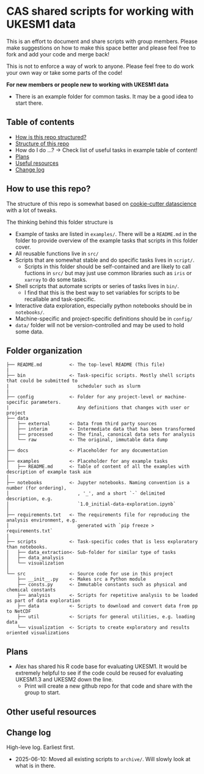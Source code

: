 # CAS shared scripts for working with UKESM1 data

This is an effort to document and share scripts with group members. Please make suggestions on how to make this space better and please feel free to fork and add your code and merge back!

This is not to enforce a way of work to anyone. Please feel free to do work your own way or take some parts of the code!

**For new members or people new to working with UKESM1 data**
- There is an example folder for common tasks. It may be a good idea to start there.

## Table of contents
- [How is this repo structured?](#how-is-this-repo-structured)
- [Structure of this repo](#folder-organization)
- How do I do ...? -> Check list of useful tasks in example table of content!
- [Plans](#plans)
- [Useful resources](#other-useful-resources)
- [Change log](#change-log)

## How to use this repo?

The structure of this repo is somewhat based on [cookie-cutter datascience](https://cookiecutter-data-science.drivendata.org/) with a lot of tweaks.

The thinking behind this folder structure is
- Example of tasks are listed in `examples/`. There will be a `README.md` in the folder to provide overview of the example tasks that scripts in this folder cover.
- All reusable functions live in `src/`
- Scripts that are somewhat stable and do specific tasks lives in `script/`. 
    - Scripts in this folder should be self-contained and are likely to call fuctions in `src/` but may just use common libraries such as `iris` or `xarray` to do some tasks.
- Shell scripts that automate scripts or series of tasks lives in `bin/`. 
    - I find that this is the best way to set variables for scripts to be recallable and task-specific.
- Interactive data exploration, especially python notebooks should be in `notebooks/`.
- Machine-specific and project-specific definitions should be in `config/`
- `data/` folder will not be version-controlled and may be used to hold some data.


## Folder organization

    ├── README.md          <- The top-level README (This file)
    |                            
    ├── bin                <- Task-specific scripts. Mostly shell scripts that could be submitted to 
    |                         scheduler such as slurm 
    |                            
    ├── config             <- Folder for any project-level or machine-specific parameters. 
    |                         Any definitions that changes with user or project
    ├── data
    │   ├── external       <- Data from third party sources
    │   ├── interim        <- Intermediate data that has been transformed
    │   ├── processed      <- The final, canonical data sets for analysis
    │   └── raw            <- The original, immutable data dump
    │
    ├── docs               <- Placeholder for any documentation
    │
    ├── examples           <- Placeholder for any example tasks
    │   ├── README.md      <- Table of content of all the examples with description of example task aim
    │
    ├── notebooks          <- Jupyter notebooks. Naming convention is a number (for ordering),
    │                         , '_', and a short `-` delimited description, e.g.
    │                         `1.0_initial-data-exploration.ipynb`
    │
    ├── requirements.txt   <- The requirements file for reproducing the analysis environment, e.g.
    │                         generated with `pip freeze > requirements.txt`
    │
    ├── scripts            <- Task-specific codes that is less exploratory than notebooks.
    │   ├── data_extraction<- Sub-folder for similar type of tasks
    │   ├── data_analysis   
    │   └── visualization   
    │
    └── src                <- Source code for use in this project
        ├── __init__.py    <- Makes src a Python module
        ├── consts.py      <- Immutable constants such as physical and chemical constants
        ├── analysis       <- Scripts for repetitive analysis to be loaded as part of data exploration
        ├── data           <- Scripts to download and convert data from pp to NetCDF
        ├── util           <- Scripts for general utilities, e.g. loading data 
        └── visualization  <- Scripts to create exploratory and results oriented visualizations


## Plans
- Alex has shared his R code base for evaluating UKESM1. It would be extremely helpful to see if the code could be reused for evaluating UKESM1.3 and UKESM2 down the line.
    - Print will create a new github repo for that code and share with the group to start.

## Other useful resources



## Change log

High-leve log. Earliest first.

- 2025-06-10:  Moved all existing scripts to `archive/`. Will slowly look at what is in there.
